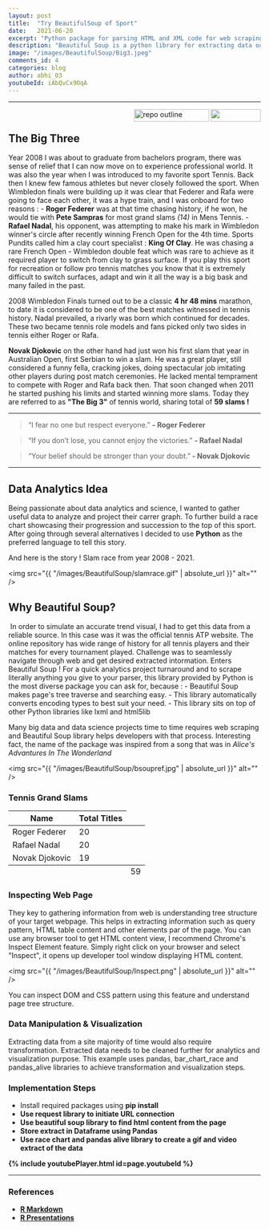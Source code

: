 ```yaml
---
layout: post
title:  "Try BeautifulSoup of Sport"
date:   2021-06-20
excerpt: "Python package for parsing HTML and XML code for web scraping"
description: "Beautiful Soup is a python library for extracting data out of HTML and XML files. There are other similar libraries such as Selenium and Scrapy"
image: "/images/BeautifulSoup/Big3.jpeg"
comments_id: 4
categories: blog
author: abhi_03
youtubeId: iAbQvCx9OqA
---
```

<hr/>
<img align="right"  src="https://hits.seeyoufarm.com/api/count/incr/badge.svg?url=https%3A%2F%2Fabhi2020-ds.github.io%2Fblog%2Fwebscrp%2F&count_bg=%2379C83D&title_bg=%23555555&icon=&icon_color=%23E7E7E7&title=hits&edge_flat=false" width="100" height="25" />
<img align="right" src="https://img.shields.io/badge/Code%20Highlight-Python-green.svg?style=for-the-badge" alt="repo outline" width="150" height="25" />
<br>
<h2>The Big Three</h2>
Year 2008 I was about to graduate from bachelors program, there was sense of relief that I can now move on to experience professional world. It was also the year when I was introduced to my favorite sport Tennis. Back then I knew few famous athletes but never closely followed the sport. When Wimbledon finals were building up it was clear that Federer and Rafa were going to face each other, it was a hype train, and I was onboard for two reasons : 
 - <b>Roger Federer</b> was at that time chasing history, if he won, he would  tie with <b>Pete Sampras</b> for most grand slams <i>(14)</i> in Mens Tennis.
 - <b>Rafael Nadal</b>, his opponent, was attempting to make his mark in Wimbledon winner's circle after recently winning French Open for the 4th time. Sports Pundits called him a clay court specialist : <b>King Of Clay</b>. He was chasing a rare French Open - Wimbledon double feat which was rare to achieve as it required player to switch from clay to grass surface. If you play this sport for recreation or follow pro tennis matches you know that it is extremely difficult to switch surfaces, adapt and win it all the way is a big bask and many failed in the past.  
 
 2008 Wimbledon Finals turned out to be a classic <b>4 hr 48 mins</b> marathon, to date it is considered to be one of the best matches witnessed in tennis history. Nadal prevailed, a rivarly was born which continued for decades. These two became tennis role models and fans picked only two sides in tennis either Roger or Rafa.

<b>Novak Djokovic</b> on the other hand had just won his first slam that year in Australian Open, first Serbian to win a slam. He was a great player, still  considered a funny fella, cracking jokes, doing spectacular job imitating other players during post match ceremonies. He lacked mental temprament to compete with Roger and Rafa back then. That soon changed when 2011 he started pushing his limits and started winning more slams. Today they are referred to as <b>"The Big 3"</b> of tennis world, sharing total of <b>59 slams !</b>  


<hr />  
<blockquote>“I fear no one but respect everyone.” <b> - Roger Federer</b> </blockquote>
<blockquote>“If you don’t lose, you cannot enjoy the victories.” <b> - Rafael Nadal</b> </blockquote>
<blockquote>“Your belief should be stronger than your doubt.”<b> - Novak Djokovic</b> </blockquote>
<hr />

<h2>Data Analytics Idea</h2>
Being passionate about data analytics and science, I wanted to gather useful data to analyze and project their carrer graph. To further build a race chart showcasing their progression and succession to the top of this sport. After going through several alternatives I decided to use <b>Python</b> as the preferred language to tell this story.

And here is the story ! Slam race from year 2008 - 2021.

<span class="image fit"><img src="{{ "/images/BeautifulSoup/slamrace.gif" | absolute_url }}" alt="" /></span></div>

<h2>Why Beautiful Soup?</h2>
<span class="image right"><img src="{{ "/images/BeautifulSoup/BSlogo.jpeg" | absolute_url }}" alt="" /></span> 
In order to simulate an accurate trend visual, I had to get this data from a reliable source. In this case was it was the official tennis ATP website. The online repository has wide range of history for all tennis players and their matches for every tournament played. Challenge was to seamlessly navigate through web and get desired extracted intormation. Enters Beautiful Soup ! For a quick analytics project turnaround and to scrape literally anything you give to your parser, this library provided by Python is the most diverse package you can ask for, because :
- Beautiful Soup makes page's tree traverse and searching easy.
- This library automatically converts encoding types to best suit your need.
- This library sits on top of other Python libraries like lxml and html5lib

Many big data and data science projects time to time requires web scraping and Beautiful Soup library helps developers with that process. Interesting fact, the name of the package was inspired from a song that was in <i>Alice's Advantures In The Wonderland</i>

<span class="image fit"><img src="{{ "/images/BeautifulSoup/bsoupref.jpg" | absolute_url }}" alt="" /></span>

<h3>Tennis Grand Slams</h3>
<div class="table-wrapper">
    <table>
        <thead>
            <tr>
                <th>Name</th>
                <th>Total Titles</th>
            </tr>
        </thead>
        <tbody>
            <tr>
                <td>Roger Federer</td>
                <td>20</td>
            </tr>
            <tr>
                <td>Rafael Nadal</td>
                <td>20</td>
            </tr>
            <tr>
                <td>Novak Djokovic</td>
                <td>19</td>
            </tr>
        </tbody>
        <tfoot>
            <tr>
                <td colspan="2"></td>
                <td>59</td>
            </tr>
        </tfoot>
    </table>
</div>

<h3>Inspecting Web Page </h3>
They key to gathering information from web is understanding tree structure of your target webpage. This helps in extracting information such as query pattern, HTML table content and other elements par of the page. You can use any browser tool to get HTML content view, I recommend Chrome's Inspect Element feature. Simply right click on your browser and select "Inspect", it opens up developer tool window displaying HTML content.

<span class="image fit"><img src="{{ "/images/BeautifulSoup/Inspect.png" | absolute_url }}" alt="" /></span>

You can inspect DOM and CSS pattern using this feature and understand page tree structure.

<h3>Data Manipulation & Visualization </h3>
Extracting data from a site majority of time would also require transformation. Extracted data needs to be cleaned further for analytics and visualization purpose. This example uses pandas, bar_chart_race and pandas_alive libraries to achieve transformation and visualization steps.

<h3>Implementation Steps</h3>
<ul>
    <li>Install required packages using <b>pip install</i></li>
    <li>Use request library to initiate URL connection</li>
    <li>Use beautiful soup library to find html content from the page</li>
    <li>Store extract in Dataframe using Pandas</li>
    <li>Use race chart and pandas alive library to create a gif and video extract of the data</li>
</ul>

{% include youtubePlayer.html id=page.youtubeId %}

<script src="https://gist.github.com/abhi2020-ds/6c86e36af0ab054d4480cb7d6a973f49.js"></script>

<hr /> 
<div class="row">
    <div class="6u 12u$(small)">
        <h3>References</h3>
        <ul>
            <li><a href="https://bookdown.org/yihui/rmarkdown/">R Markdown</a></li>
            <li><a href="https://support.rstudio.com/hc/en-us/articles/200486468-Authoring-R-Presentations">R Presentations</a></li>
        </ul>
    </div>
    </div>
    
